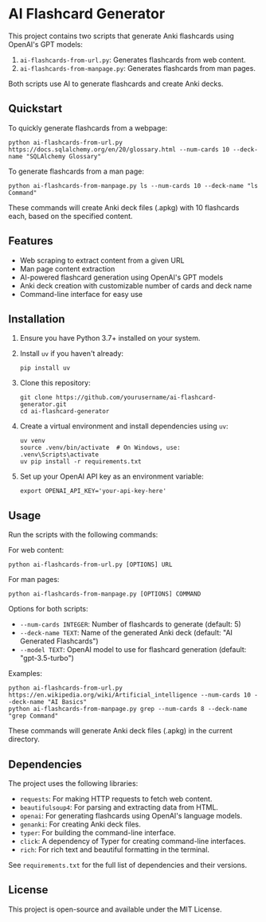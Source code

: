 # AI Flashcard Generator

This project contains two scripts that generate Anki flashcards using OpenAI's GPT models:
1. `ai-flashcards-from-url.py`: Generates flashcards from web content.
2. `ai-flashcards-from-manpage.py`: Generates flashcards from man pages.

Both scripts use AI to generate flashcards and create Anki decks.

## Quickstart

To quickly generate flashcards from a webpage:

```
python ai-flashcards-from-url.py https://docs.sqlalchemy.org/en/20/glossary.html --num-cards 10 --deck-name "SQLAlchemy Glossary"
```

To generate flashcards from a man page:

```
python ai-flashcards-from-manpage.py ls --num-cards 10 --deck-name "ls Command"
```

These commands will create Anki deck files (.apkg) with 10 flashcards each, based on the specified content.

## Features

- Web scraping to extract content from a given URL
- Man page content extraction
- AI-powered flashcard generation using OpenAI's GPT models
- Anki deck creation with customizable number of cards and deck name
- Command-line interface for easy use

## Installation

1. Ensure you have Python 3.7+ installed on your system.

2. Install `uv` if you haven't already:
   ```
   pip install uv
   ```

3. Clone this repository:
   ```
   git clone https://github.com/yourusername/ai-flashcard-generator.git
   cd ai-flashcard-generator
   ```

4. Create a virtual environment and install dependencies using `uv`:
   ```
   uv venv
   source .venv/bin/activate  # On Windows, use: .venv\Scripts\activate
   uv pip install -r requirements.txt
   ```

5. Set up your OpenAI API key as an environment variable:
   ```
   export OPENAI_API_KEY='your-api-key-here'
   ```

## Usage

Run the scripts with the following commands:

For web content:
```
python ai-flashcards-from-url.py [OPTIONS] URL
```

For man pages:
```
python ai-flashcards-from-manpage.py [OPTIONS] COMMAND
```

Options for both scripts:
- `--num-cards INTEGER`: Number of flashcards to generate (default: 5)
- `--deck-name TEXT`: Name of the generated Anki deck (default: "AI Generated Flashcards")
- `--model TEXT`: OpenAI model to use for flashcard generation (default: "gpt-3.5-turbo")

Examples:
```
python ai-flashcards-from-url.py https://en.wikipedia.org/wiki/Artificial_intelligence --num-cards 10 --deck-name "AI Basics"
python ai-flashcards-from-manpage.py grep --num-cards 8 --deck-name "grep Command"
```

These commands will generate Anki deck files (.apkg) in the current directory.

## Dependencies

The project uses the following libraries:

- `requests`: For making HTTP requests to fetch web content.
- `beautifulsoup4`: For parsing and extracting data from HTML.
- `openai`: For generating flashcards using OpenAI's language models.
- `genanki`: For creating Anki deck files.
- `typer`: For building the command-line interface.
- `click`: A dependency of Typer for creating command-line interfaces.
- `rich`: For rich text and beautiful formatting in the terminal.

See `requirements.txt` for the full list of dependencies and their versions.

## License

This project is open-source and available under the MIT License.
